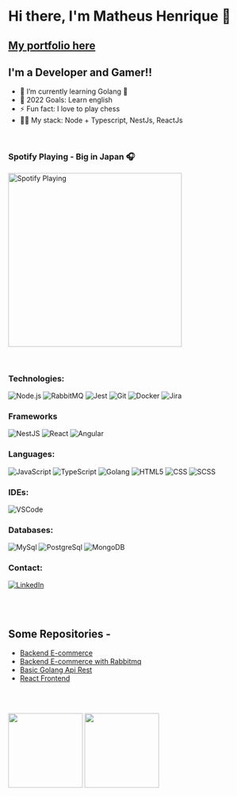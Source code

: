 # Hi there, I'm Matheus Henrique 👋

## [My portfolio here](https://github.com/matheusjustino)

## I'm a Developer and Gamer!!

- 🌱 I’m currently learning Golang 🤣
- 🥅 2022 Goals: Learn english
- ⚡ Fun fact: I love to play chess
- 👨‍💻 My stack: Node + Typescript, NestJs, ReactJs

<br />

### Spotify Playing - Big in Japan 🎧

[<img src="https://now-playing-codestackr.vercel.app/api/spotify-playing" alt="Spotify Playing" width="350" />](https://open.spotify.com/album/4twYDZh5CQ96xydxWWA1Rw?si=SC4vvj6rSyWXvGB1uk1bBg&dl_branch=1)

<br />

### Technologies:

![Node.js](https://img.shields.io/badge/-Node-000?&logo=node.js)
![RabbitMQ](https://img.shields.io/badge/-RabbitMQ-000?&logo=Rabbitmq)
![Jest](https://img.shields.io/badge/-Jest-000?&logo=Jest&logoColor=C21325)
![Git](https://img.shields.io/badge/-Git-000?&logo=git&logoColor=F05032)
![Docker](https://img.shields.io/badge/-Docker-000?&logo=Docker)
![Jira](https://img.shields.io/badge/-Jira-000?&logo=jirasoftware&logoColor=0052CC)

### Frameworks

![NestJS](https://img.shields.io/badge/-NestJS-000?&logo=NestJS)
![React](https://img.shields.io/badge/-React-000?&logo=React)
![Angular](https://img.shields.io/badge/-Angular-000?&logo=Angular)

### Languages:

![JavaScript](https://img.shields.io/badge/-JavaScript-000?&logo=JavaScript&logoColor=ddc508)
![TypeScript](https://img.shields.io/badge/-TypeScript-000?&logo=TypeScript&logoColor=007ACC)
![Golang](https://img.shields.io/badge/-Golang-000?&logo=Go&logoColor=007ACC)
![HTML5](https://img.shields.io/badge/-HTML5-000?&logo=html5&logoColor=E34F26)
![CSS](https://img.shields.io/badge/-CSS-000?&logo=css3&logoColor=1572B6)
![SCSS](https://img.shields.io/badge/-SCSS-000?&logo=scss3&logoColor=1572B6)

### IDEs:

![VSCode](https://img.shields.io/badge/-VSCode-000?&logo=Visual%20Studio%20Code&logoColor=007ACC)

### Databases:

![MySql](https://img.shields.io/badge/-MySql-000?&logo=MySQL&logoColor=4479A1)
![PostgreSql](https://img.shields.io/badge/-PostgreSql-000?&logo=postgresql&logoColor=336791)
![MongoDB](https://img.shields.io/badge/-MongoDB-000?&logo=mongodb&logoColor=47A248)

### Contact:

[![LinkedIn](https://img.shields.io/badge/-LinkedIn-000?&logo=LinkedIn&logoColor=0077B5)](https://www.linkedin.com/in/matheus-henrique-fernandes-justino-83a180134/)

<br />
<br />

## Some Repositories -

- [Backend E-commerce](https://github.com/matheusjustino/ecommerce-backend)
- [Backend E-commerce with Rabbitmq](https://github.com/matheusjustino/ecommerce-backend-microservice-rbmq)
- [Basic Golang Api Rest](https://github.com/matheusjustino/api-rest-golang)
- [React Frontend](https://github.com/matheusjustino/autoescola-react)

<br />
<br />

<img height="150" float="left" src="https://github-readme-stats.vercel.app/api?username=matheusjustino&theme=calm&show_icons=true"></img>
<img height="150" float="left" src="https://github-readme-stats.vercel.app/api/top-langs/?username=matheusjustino&theme=calm&layout=compact"></img>

[instagram]: https://www.instagram.com/matheushenriquefj/
[linkedin]: https://www.linkedin.com/in/matheus-henrique-fernandes-justino-83a180134/
